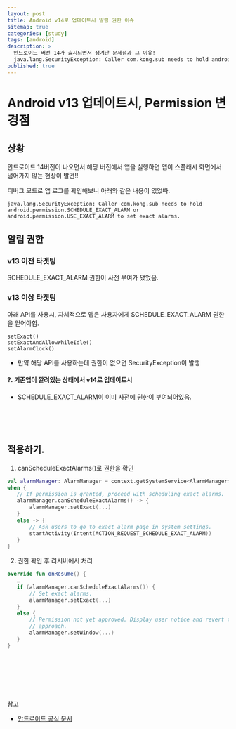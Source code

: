 ```yaml
---
layout: post
title: Android v14로 업데이트시 알림 권한 이슈 
sitemap: true
categories: [study]
tags: [android]
description: >
  안드로이드 버전 14가 출시되면서 생겨난 문제점과 그 이유!
  java.lang.SecurityException: Caller com.kong.sub needs to hold android.permission.SCHEDULE_EXACT_ALARM or android.permission.USE_EXACT_ALARM to set exact alarms.
published: true
---
```


# Android v13 업데이트시, Permission 변경점

## 상황
안드로이드 14버전이 나오면서 해당 버전에서 앱을 실행하면 앱이 스플래시 화면에서 넘어가지 않는 현상이 발견!!

디버그 모드로 앱 로그를 확인해보니 아래와 같은 내용이 있었따.
~~~
java.lang.SecurityException: Caller com.kong.sub needs to hold android.permission.SCHEDULE_EXACT_ALARM or android.permission.USE_EXACT_ALARM to set exact alarms.
~~~ 

## 알림 권한
### v13 이전 타겟팅 
SCHEDULE_EXACT_ALARM 권한이 사전 부여가 됐었음.

### v13 이상 타겟팅 
아래 API를 사용시, 자체적으로 앱은 사용자에게 SCHEDULE_EXACT_ALARM 권한을 얻어야함.
~~~
setExact()
setExactAndAllowWhileIdle()
setAlarmClock()
~~~

* 만약 해당 API를 사용하는데 권한이 없으면 SecurityException이 발생

#### ?. 기존앱이 깔려있는 상태에서 v14로 업데이트시
- SCHEDULE_EXACT_ALARM이 이미 사전에 권한이 부여되어있음.  


<br>
<br>
<br>


## 적용하기.

1. canScheduleExactAlarms()로 권한을 확인

~~~kotlin
val alarmManager: AlarmManager = context.getSystemService<AlarmManager>()!!
when {
   // If permission is granted, proceed with scheduling exact alarms.
   alarmManager.canScheduleExactAlarms() -> {
       alarmManager.setExact(...)
   }
   else -> {
       // Ask users to go to exact alarm page in system settings.
       startActivity(Intent(ACTION_REQUEST_SCHEDULE_EXACT_ALARM))
   }
}
~~~

2. 권한 확인 후 리시버에서 처리

~~~kotlin
override fun onResume() {
   …  
   if (alarmManager.canScheduleExactAlarms()) {
       // Set exact alarms.
       alarmManager.setExact(...)
   }
   else {
       // Permission not yet approved. Display user notice and revert to a fallback  
       // approach.
       alarmManager.setWindow(...)
   }
}
~~~


<br>
<br>
<br>
<br>
<br>

참고
- [안드로이드 공식 문서](https://developer.android.com/about/versions/14/changes/schedule-exact-alarms?hl=ko)